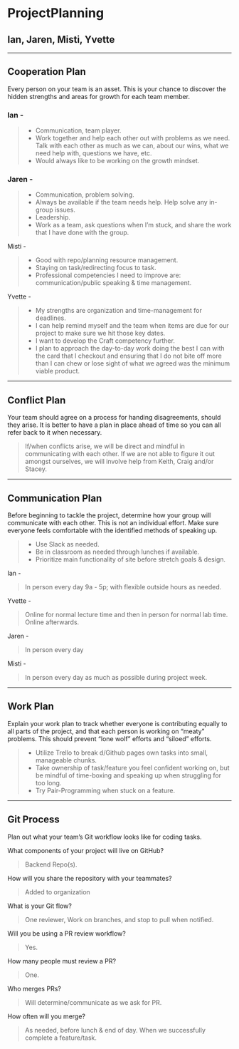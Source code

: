 # ProjectPlanning

## Ian, Jaren, Misti, Yvette

---

## Cooperation Plan

Every person on your team is an asset. This is your chance to discover the hidden strengths and areas for growth for each team member.

### Ian -

> * Communication, team player.
> * Work together and help each other out with problems as we need. Talk with each other as much as we can, about our wins, what we need help with, questions we have, etc.
> * Would always like to be working on the growth mindset.

### Jaren -

> * Communication, problem solving.
> * Always be available if the team needs help. Help solve any in-group issues.
> * Leadership.
> * Work as a team, ask questions when I’m stuck, and share the work that I have done with the group.

Misti -

> * Good with repo/planning resource management.
> * Staying on task/redirecting focus to task.
> * Professional competencies I need to improve are: communication/public speaking & time management.

Yvette -

> * My strengths are organization and time-management for deadlines.
> * I can help remind myself and the team when items are due for our project to make sure we hit those key dates.
> * I want to develop the Craft competency further.
> * I plan to approach the day-to-day work doing the best I can with the card that I checkout and ensuring that I do not bite off more than I can chew or lose sight of what we agreed was the minimum viable product.

---

## Conflict Plan

Your team should agree on a process for handing disagreements, should they arise. It is better to have a plan in place ahead of time so you can all refer back to it when necessary.

> If/when conflicts arise, we will be direct and mindful in communicating with each other. If we are not able to figure it out amongst ourselves, we will involve help from Keith, Craig and/or Stacey.

---

## Communication Plan

Before beginning to tackle the project, determine how your group will communicate with each other. This is not an individual effort. Make sure everyone feels comfortable with the identified methods of speaking up.

> * Use Slack as needed.
> * Be in classroom as needed through lunches if available.
> * Prioritize main functionality of site before stretch goals & design.

Ian -
> In person every day 9a - 5p; with flexible outside hours as needed.  

Yvette -
> Online for normal lecture time and then in person for normal lab time.  Online afterwards.

Jaren -
> In person every day

Misti -
> In person every day as much as possible during project week.

---

## Work Plan

Explain your work plan to track whether everyone is contributing equally to all parts of the project, and that each person is working on “meaty” problems. This should prevent “lone wolf” efforts and “siloed” efforts.

> * Utilize Trello to break d/Github pages own tasks into small, manageable chunks.
> * Take ownership of task/feature you feel confident working on, but be mindful of time-boxing and speaking up when struggling for too long.
> * Try Pair-Programming when stuck on a feature.

---

## Git Process

Plan out what your team’s Git workflow looks like for coding tasks.

What components of your project will live on GitHub?
> Backend Repo(s).

How will you share the repository with your teammates?
> Added to organization

What is your Git flow?
> One reviewer, Work on branches, and stop to pull when notified.

Will you be using a PR review workflow?
> Yes.

How many people must review a PR?
> One.

Who merges PRs?
> Will determine/communicate as we ask for PR.

How often will you merge?
> As needed, before lunch & end of day.
> When we successfully complete a feature/task.
